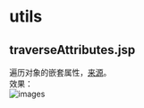 # utils
## traverseAttributes.jsp
遍历对象的嵌套属性，[来源](https://github.com/julianvilas/rooted2k15/blob/a00055f906502dd038b908a84907b74b38e26b20/struts-tester/struts-tester.jsp)。  
效果：  
![images]()
